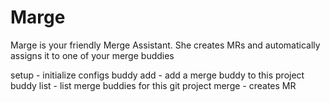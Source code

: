 # Marge
Marge is your friendly Merge Assistant. She creates MRs and automatically assigns it to one of your merge buddies

setup - initialize configs
buddy add - add a merge buddy to this project
buddy list - list merge buddies for this git project
merge - creates MR
